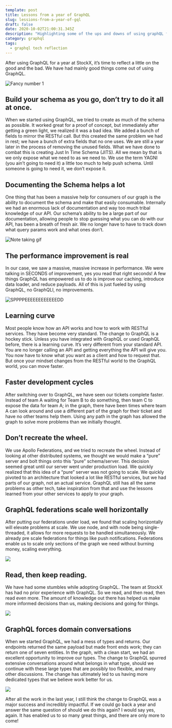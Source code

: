 ```yaml
---
template: post
title: Lessons from a year of GraphQL
slug: lessions-from-a-year-of-gql
draft: false
date: 2020-10-02T21:00:31.345Z
description: "Highlighting some of the ups and downs of using graphQL for a year. "
category: graphql
tags:
  - graphql tech reflection
---
```

After using GraphQL for a year at StockX, it’s time to reflect a little on the good and the bad. We have had mainly good things come out of using GraphQL. 

![Fancy number 1](https://media.giphy.com/media/YPc5e834zAN5lsUpZV/giphy.gif)


## Build your schema as you go, don’t try to do it all at once. 

When we started using GraphQL, we tried to create as much of the schema as possible. It worked great for a proof of concept, but immediately after getting a green light, we realized it was a bad idea. We added a bunch of fields to mirror the RESTful call. But this created the same problem we had in rest; we have a bunch of extra fields that no one uses. We are still a year later in the process of removing the unused fields. What we have done to combat this is creating Just In Time Schema (JITS). All we mean by that is we only expose what we need to as we need to. We use the term YAGNI (you ain’t going to need it)  a little too much to help push schema. Until someone is going to need it, we don’t expose it. 

## Documenting the Schema helps a lot 

One thing that has been a massive help for consumers of our graph is the ability to document the schema and make that easily consumable. Internally we had an enormous lack of documentation and way too much tribal knowledge of our API. Our schema’s ability to be a large part of our documentation, allowing people to stop guessing what you can do with our API, has been a breath of fresh air. We no longer have to have to track down what query params work and what ones don’t. 

![Note taking gif](https://media.giphy.com/media/uDZexRVCffGww/giphy.gif)

## The performance improvement is real 

In our case, we saw a massive, massive increase in performance. We were talking in SECONDS of improvement, yes you read that right seconds! A few things GraphQL has empowered us to do is improve our caching, introduce data loader, and reduce payloads. All of this is just fueled by using GraphQL, no GraphQLl, no improvements.  

![SPPPPEEEEEEEEEEEEDD](https://media.giphy.com/media/dyRT9h6bzA4fDZvPgy/giphy.gif)

## Learning curve

Most people know how an API works and how to work with RESTful services. They have become very standard. The change to GraphQL is a hockey stick. Unless you have integrated with GraphQL or used GraphQL before, there is a learning curve. It’s very different from your standard API. You are no longer calling an API and getting everything the API will give you. You now have to know what you want as a client and how to request that. But once your mindset changes from the RESTful world to the GraphQL world, you can move faster. 

## Faster development cycles 

After switching over to GraphQL, we have seen our tickets complete faster. Instead of team A waiting for Team B to do something, then team C to expose the data for team A; in the graph, there have been times where team A can look around and use a different part of the graph for their ticket and have no other teams help them. Using any path in the graph has allowed the graph to solve more problems than we initially thought. 

## Don’t recreate the wheel. 

We use Apollo Federations, and we tried to recreate the wheel. Instead of looking at other distributed systems, we thought we would make a “pure” server and bolt things onto this “pure” schema/server. This decision seemed great until our server went under production load. We quickly realized that this idea of a “pure” server was not going to scale. We quickly pivoted to an architecture that looked a lot like RESTful services, but we had parts of our graph, not an actual service. GraphQL still has all the same problems as other tech, take inspiration from that and use the lessons learned from your other services to apply to your graph. 

## GraphQL federations scale well horizontally

After putting our federations under load, we found that scaling horizontally will elevate problems at scale. We use node, and with node being single-threaded, it allows for more requests to be handled simultaneously. We already pre scale federations for things like push notifications. Federations enable us to scale only sections of the graph we need without burning money, scaling everything. 

![](https://media.giphy.com/media/l378y5IDnT6alGGU8/giphy.gif)

## Read, then keep reading. 

We have had some stumbles while adopting GraphQL. The team at StockX has had no prior experience with GraphQL. So we read, and then read, then read even more. The amount of knowledge out there has helped us make more informed decisions than us, making decisions and going for things. 

![](https://media.giphy.com/media/NFA61GS9qKZ68/giphy.gif)

## GraphQL forces domain conversations 

When we started GraphQL, we had a mess of types and returns. Our endpoints returned the same payload but made front ends work; they can return one of seven entities. In the graph, with a clean start, we had an excellent opportunity to improve our types. The change to GraphQL spurred extensive conversations around what belongs in what type, should we continue with these large types that are possibly too flexible, and many other discussions. The change has ultimately led to us having more dedicated types that we believe work better for us. 

![](https://media.giphy.com/media/B0RuiNwNKYP1qYqyhu/giphy.gif)

After all the work in the last year, I still think the change to GraphQL was a major success and incredibly impactful. If we could go back a year and answer the same question of should we do this again? I would say yes, again. It has enabled us to so many great things, and there are only more to come!